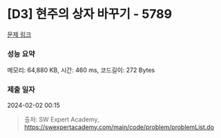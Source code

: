 # [D3] 현주의 상자 바꾸기 - 5789 

[문제 링크](https://swexpertacademy.com/main/code/problem/problemDetail.do?contestProbId=AWYygN36Qn8DFAVm) 

### 성능 요약

메모리: 64,880 KB, 시간: 460 ms, 코드길이: 272 Bytes

### 제출 일자

2024-02-02 00:15



> 출처: SW Expert Academy, https://swexpertacademy.com/main/code/problem/problemList.do
